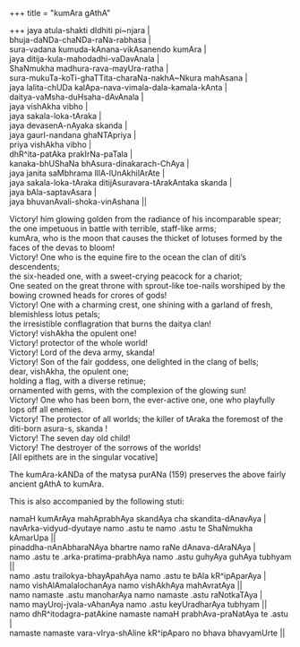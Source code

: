 +++
title = "kumAra gAthA"

+++
jaya atula-shakti dIdhiti pi\~njara |  
bhuja-daNDa-chaNDa-raNa-rabhasa |  
sura-vadana kumuda-kAnana-vikAsanendo kumAra |  
jaya ditija-kula-mahodadhi-vaDavAnala |  
ShaNmukha madhura-rava-mayUra-ratha |  
sura-mukuTa-koTi-ghaTTita-charaNa-nakhA\~Nkura mahAsana |  
jaya lalita-chUDa kalApa-nava-vimala-dala-kamala-kAnta |  
daitya-vaMsha-duHsaha-dAvAnala |  
jaya vishAkha vibho |  
jaya sakala-loka-tAraka |  
jaya devasenA-nAyaka skanda |  
jaya gaurI-nandana ghaNTApriya |  
priya vishAkha vibho |  
dhR^ita-patAka prakIrNa-paTala |  
kanaka-bhUShaNa bhAsura-dinakarach-ChAya |  
jaya janita saMbhrama lIlA-lUnAkhilArAte |  
jaya sakala-loka-tAraka ditijAsuravara-tArakAntaka skanda |  
jaya bAla-saptavAsara |  
jaya bhuvanAvali-shoka-vinAshana ||

Victory\! him glowing golden from the radiance of his incomparable
spear;  
the one impetuous in battle with terrible, staff-like arms;  
kumAra, who is the moon that causes the thicket of lotuses formed by the
faces of the devas to bloom\!  
Victory\! One who is the equine fire to the ocean the clan of diti’s
descendents;  
the six-headed one, with a sweet-crying peacock for a chariot;  
One seated on the great throne with sprout-like toe-nails worshiped by
the bowing crowned heads for crores of gods\!  
Victory\! One with a charming crest, one shining with a garland of
fresh, blemishless lotus petals;  
the irresistible conflagration that burns the daitya clan\!  
Victory\! vishAkha the opulent one\!  
Victory\! protector of the whole world\!  
Victory\! Lord of the deva army, skanda\!  
Victory\! Son of the fair goddess, one delighted in the clang of
bells;  
dear, vishAkha, the opulent one;  
holding a flag, with a diverse retinue;  
ornamented with gems, with the complexion of the glowing sun\!  
Victory\! One who has been born, the ever-active one, one who playfully
lops off all enemies.  
Victory\! The protector of all worlds; the killer of tAraka the foremost
of the diti-born asura-s, skanda \!  
Victory\! The seven day old child\!  
Victory\! The destroyer of the sorrows of the worlds\!  
\[All epithets are in the singular vocative\]

The kumAra-kANDa of the matysa purANa (159) preserves the above fairly
ancient gAthA to kumAra.

This is also accompanied by the following stuti:

namaH kumArAya mahAprabhAya skandAya cha skandita-dAnavAya |  
navArka-vidyud-dyutaye namo .astu te namo .astu te ShaNmukha kAmarUpa
||  
pinaddha-nAnAbharaNAya bhartre namo raNe dAnava-dAraNAya |  
namo .astu te .arka-pratima-prabhAya namo .astu guhyAya guhAya tubhyam
||  
namo .astu trailokya-bhayApahAya namo .astu te bAla kR^ipAparAya |  
namo vishAlAmalalochanAya namo vishAkhAya mahAvratAya ||  
namo namaste .astu manoharAya namo namaste .astu raNotkaTAya |  
namo mayUroj-jvala-vAhanAya namo .astu keyUradharAya tubhyam ||  
namo dhR^itodagra-patAkine namaste namaH prabhAva-praNatAya te .astu |  
namaste namaste vara-vIrya-shAline kR^ipAparo no bhava bhavyamUrte ||
